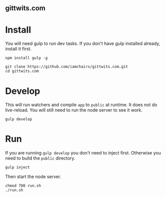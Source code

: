 gittwits.com
---------------

# Install

You will need gulp to run dev tasks. If you don't have gulp installed already, install it first.

```
npm install gulp -g
```

```
git clone https://github.com/iamchairs/gittwits.com.git
cd gittwits.com
```

# Develop

This will run watchers and compile `app` to `public` at runtime. It does not do live-reload. You will still need to run the node server to see it work.

```
gulp develop
```

# Run

If you are running `gulp develop` you don't need to inject first. Otherwise you need to build the `public` directory.

```
gulp inject
```

Then start the node server.

```
chmod 700 run.sh
./run.sh
```